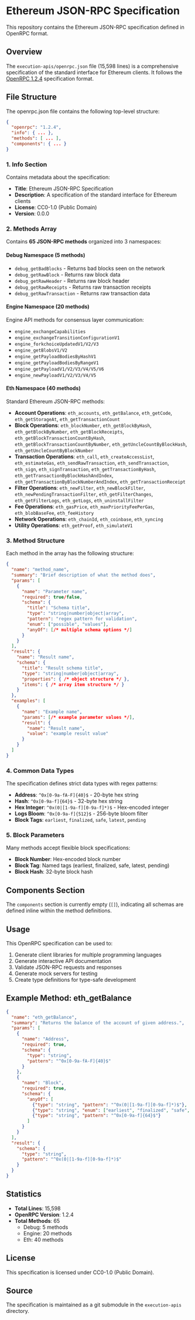 # Ethereum JSON-RPC Specification

This repository contains the Ethereum JSON-RPC specification defined in OpenRPC format.

## Overview

The `execution-apis/openrpc.json` file (15,598 lines) is a comprehensive specification of the standard interface for Ethereum clients. It follows the [OpenRPC 1.2.4](https://spec.open-rpc.org/) specification format.

## File Structure

The openrpc.json file contains the following top-level structure:

```json
{
  "openrpc": "1.2.4",
  "info": { ... },
  "methods": [ ... ],
  "components": { ... }
}
```

### 1. Info Section

Contains metadata about the specification:

- **Title**: Ethereum JSON-RPC Specification
- **Description**: A specification of the standard interface for Ethereum clients
- **License**: CC0-1.0 (Public Domain)
- **Version**: 0.0.0

### 2. Methods Array

Contains **65 JSON-RPC methods** organized into 3 namespaces:

#### Debug Namespace (5 methods)
- `debug_getBadBlocks` - Returns bad blocks seen on the network
- `debug_getRawBlock` - Returns raw block data
- `debug_getRawHeader` - Returns raw block header
- `debug_getRawReceipts` - Returns raw transaction receipts
- `debug_getRawTransaction` - Returns raw transaction data

#### Engine Namespace (20 methods)
Engine API methods for consensus layer communication:
- `engine_exchangeCapabilities`
- `engine_exchangeTransitionConfigurationV1`
- `engine_forkchoiceUpdatedV1/V2/V3`
- `engine_getBlobsV1/V2`
- `engine_getPayloadBodiesByHashV1`
- `engine_getPayloadBodiesByRangeV1`
- `engine_getPayloadV1/V2/V3/V4/V5/V6`
- `engine_newPayloadV1/V2/V3/V4/V5`

#### Eth Namespace (40 methods)
Standard Ethereum JSON-RPC methods:
- **Account Operations**: `eth_accounts`, `eth_getBalance`, `eth_getCode`, `eth_getStorageAt`, `eth_getTransactionCount`
- **Block Operations**: `eth_blockNumber`, `eth_getBlockByHash`, `eth_getBlockByNumber`, `eth_getBlockReceipts`, `eth_getBlockTransactionCountByHash`, `eth_getBlockTransactionCountByNumber`, `eth_getUncleCountByBlockHash`, `eth_getUncleCountByBlockNumber`
- **Transaction Operations**: `eth_call`, `eth_createAccessList`, `eth_estimateGas`, `eth_sendRawTransaction`, `eth_sendTransaction`, `eth_sign`, `eth_signTransaction`, `eth_getTransactionByHash`, `eth_getTransactionByBlockHashAndIndex`, `eth_getTransactionByBlockNumberAndIndex`, `eth_getTransactionReceipt`
- **Filter Operations**: `eth_newFilter`, `eth_newBlockFilter`, `eth_newPendingTransactionFilter`, `eth_getFilterChanges`, `eth_getFilterLogs`, `eth_getLogs`, `eth_uninstallFilter`
- **Fee Operations**: `eth_gasPrice`, `eth_maxPriorityFeePerGas`, `eth_blobBaseFee`, `eth_feeHistory`
- **Network Operations**: `eth_chainId`, `eth_coinbase`, `eth_syncing`
- **Utility Operations**: `eth_getProof`, `eth_simulateV1`

### 3. Method Structure

Each method in the array has the following structure:

```json
{
  "name": "method_name",
  "summary": "Brief description of what the method does",
  "params": [
    {
      "name": "Parameter name",
      "required": true/false,
      "schema": {
        "title": "Schema title",
        "type": "string|number|object|array",
        "pattern": "regex pattern for validation",
        "enum": ["possible", "values"],
        "anyOf": [/* multiple schema options */]
      }
    }
  ],
  "result": {
    "name": "Result name",
    "schema": {
      "title": "Result schema title",
      "type": "string|number|object|array",
      "properties": { /* object structure */ },
      "items": { /* array item structure */ }
    }
  },
  "examples": [
    {
      "name": "Example name",
      "params": [/* example parameter values */],
      "result": {
        "name": "Result name",
        "value": "example result value"
      }
    }
  ]
}
```

### 4. Common Data Types

The specification defines strict data types with regex patterns:

- **Address**: `^0x[0-9a-fA-F]{40}$` - 20-byte hex string
- **Hash**: `^0x[0-9a-f]{64}$` - 32-byte hex string
- **Hex Integer**: `^0x(0|[1-9a-f][0-9a-f]*)$` - Hex-encoded integer
- **Logs Bloom**: `^0x[0-9a-f]{512}$` - 256-byte bloom filter
- **Block Tags**: `earliest`, `finalized`, `safe`, `latest`, `pending`

### 5. Block Parameters

Many methods accept flexible block specifications:

- **Block Number**: Hex-encoded block number
- **Block Tag**: Named tags (earliest, finalized, safe, latest, pending)
- **Block Hash**: 32-byte block hash

## Components Section

The `components` section is currently empty (`[]`), indicating all schemas are defined inline within the method definitions.

## Usage

This OpenRPC specification can be used to:

1. Generate client libraries for multiple programming languages
2. Generate interactive API documentation
3. Validate JSON-RPC requests and responses
4. Generate mock servers for testing
5. Create type definitions for type-safe development

## Example Method: eth_getBalance

```json
{
  "name": "eth_getBalance",
  "summary": "Returns the balance of the account of given address.",
  "params": [
    {
      "name": "Address",
      "required": true,
      "schema": {
        "type": "string",
        "pattern": "^0x[0-9a-fA-F]{40}$"
      }
    },
    {
      "name": "Block",
      "required": true,
      "schema": {
        "anyOf": [
          {"type": "string", "pattern": "^0x(0|[1-9a-f][0-9a-f]*)$"},
          {"type": "string", "enum": ["earliest", "finalized", "safe", "latest", "pending"]},
          {"type": "string", "pattern": "^0x[0-9a-f]{64}$"}
        ]
      }
    }
  ],
  "result": {
    "schema": {
      "type": "string",
      "pattern": "^0x(0|[1-9a-f][0-9a-f]*)$"
    }
  }
}
```

## Statistics

- **Total Lines**: 15,598
- **OpenRPC Version**: 1.2.4
- **Total Methods**: 65
  - Debug: 5 methods
  - Engine: 20 methods
  - Eth: 40 methods

## License

This specification is licensed under CC0-1.0 (Public Domain).

## Source

The specification is maintained as a git submodule in the `execution-apis` directory.
